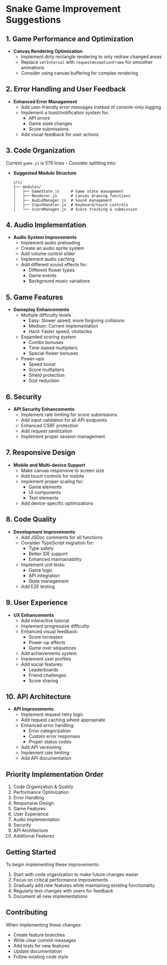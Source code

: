 # Snake Game Improvement Suggestions

## 1. Game Performance and Optimization

- **Canvas Rendering Optimization**
  - Implement dirty rectangle rendering to only redraw changed areas
  - Replace `setInterval` with `requestAnimationFrame` for smoother animations
  - Consider using canvas buffering for complex rendering

## 2. Error Handling and User Feedback

- **Enhanced Error Management**
  - Add user-friendly error messages instead of console-only logging
  - Implement a toast/notification system for:
    - API errors
    - Game state changes
    - Score submissions
  - Add visual feedback for user actions

## 3. Code Organization

Current `game.js` is 579 lines - Consider splitting into:

- **Suggested Module Structure**
  ```
  src/
  ├── modules/
  │   ├── GameState.js     # Game state management
  │   ├── Renderer.js      # Canvas drawing functions
  │   ├── AudioManager.js  # Sound management
  │   ├── InputHandler.js  # Keyboard/touch controls
  │   └── ScoreManager.js  # Score tracking & submission
  ```

## 4. Audio Implementation

- **Audio System Improvements**
  - Implement audio preloading
  - Create an audio sprite system
  - Add volume control slider
  - Implement audio caching
  - Add different sound effects for:
    - Different flower types
    - Game events
    - Background music variations

## 5. Game Features

- **Gameplay Enhancements**
  - Multiple difficulty levels
    - Easy: Slower speed, more forgiving collisions
    - Medium: Current implementation
    - Hard: Faster speed, obstacles
  - Expanded scoring system
    - Combo bonuses
    - Time-based multipliers
    - Special flower bonuses
  - Power-ups
    - Speed boost
    - Score multipliers
    - Shield protection
    - Size reduction

## 6. Security

- **API Security Enhancements**
  - Implement rate limiting for score submissions
  - Add input validation for all API endpoints
  - Enhanced CSRF protection
  - Add request sanitization
  - Implement proper session management

## 7. Responsive Design

- **Mobile and Multi-device Support**
  - Make canvas responsive to screen size
  - Add touch controls for mobile
  - Implement proper scaling for:
    - Game elements
    - UI components
    - Text elements
  - Add device-specific optimizations

## 8. Code Quality

- **Development Improvements**
  - Add JSDoc comments for all functions
  - Consider TypeScript migration for:
    - Type safety
    - Better IDE support
    - Enhanced maintainability
  - Implement unit tests:
    - Game logic
    - API integration
    - State management
  - Add E2E testing

## 9. User Experience

- **UX Enhancements**
  - Add interactive tutorial
  - Implement progressive difficulty
  - Enhanced visual feedback:
    - Score increases
    - Power-up effects
    - Game over sequences
  - Add achievements system
  - Implement user profiles
  - Add social features:
    - Leaderboards
    - Friend challenges
    - Score sharing

## 10. API Architecture

- **API Improvements**
  - Implement request retry logic
  - Add request caching where appropriate
  - Enhanced error handling:
    - Error categorization
    - Custom error responses
    - Proper status codes
  - Add API versioning
  - Implement rate limiting
  - Add API documentation

## Priority Implementation Order

1. Code Organization & Quality
2. Performance Optimization
3. Error Handling
4. Responsive Design
5. Game Features
6. User Experience
7. Audio Implementation
8. Security
9. API Architecture
10. Additional Features

## Getting Started

To begin implementing these improvements:

1. Start with code organization to make future changes easier
2. Focus on critical performance improvements
3. Gradually add new features while maintaining existing functionality
4. Regularly test changes with users for feedback
5. Document all new implementations

## Contributing

When implementing these changes:

- Create feature branches
- Write clear commit messages
- Add tests for new features
- Update documentation
- Follow existing code style
